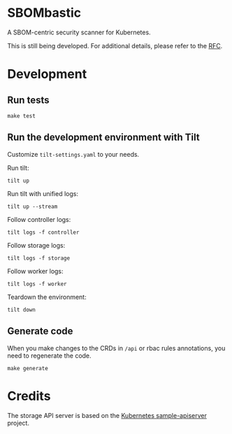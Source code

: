 # SBOMbastic

A SBOM-centric security scanner for Kubernetes.

This is still being developed. For additional details, please refer to the [RFC](docs/rfc).

# Development

## Run tests

```shell
make test
```

## Run the development environment with Tilt

Customize `tilt-settings.yaml` to your needs.

Run tilt:

```shell
tilt up
```

Run tilt with unified logs:

```shell
tilt up --stream
```

Follow controller logs:

```shell
tilt logs -f controller
```

Follow storage logs:

```shell
tilt logs -f storage
```

Follow worker logs:

```shell
tilt logs -f worker
```

Teardown the environment:

```shell
tilt down
```

## Generate code

When you make changes to the CRDs in `/api` or rbac rules annotations, you need to regenerate the code.

```shell
make generate
```

# Credits

The storage API server is based on the [Kubernetes sample-apiserver](https://github.com/kubernetes/sample-apiserver) project.
